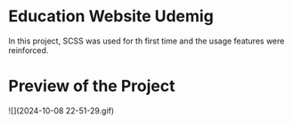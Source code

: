 # Education Website Udemig
In this project, SCSS was used for th first time and the usage features were reinforced.
# Preview of the Project
![](2024-10-08 22-51-29.gif)
